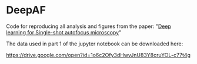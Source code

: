 # DeepAF
Code for reproducing all analysis and figures from the paper: "[Deep learning for Single-shot autofocus microscopy](https://www.osapublishing.org/optica/abstract.cfm?uri=optica-6-6-794)" 

The data used in part 1 of the jupyter notebook can be downloaded here:

https://drive.google.com/open?id=1o6c2Ofy3dHwvJnU83Y8cruYOL-c77t4g
